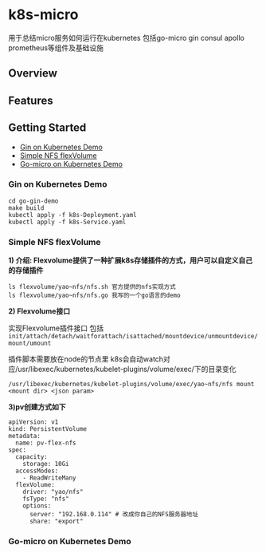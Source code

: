# k8s-micro

用于总结micro服务如何运行在kubernetes 包括go-micro gin consul apollo prometheus等组件及基础设施

## Overview


## Features 


## Getting Started

- [Gin on Kubernetes Demo]()
- [Simple NFS flexVolume]()
- [Go-micro on Kubernetes Demo]()

### Gin on Kubernetes Demo
    
```
cd go-gin-demo
make build
kubectl apply -f k8s-Deployment.yaml
kubectl apply -f k8s-Service.yaml
```

### Simple NFS flexVolume

**1) 介绍: Flexvolume提供了一种扩展k8s存储插件的方式，用户可以自定义自己的存储插件**

```   
ls flexvolume/yao~nfs/nfs.sh 官方提供的nfs实现方式
ls flexvolume/yao~nfs/nfs.go 我写的一个go语言的demo
```

**2) Flexvolume接口**

实现Flexvolume插件接口 包括 
   `init/attach/detach/waitforattach/isattached/mountdevice/unmountdevice/mount/umount`
   
插件脚本需要放在node的节点里 k8s会自动watch对应/usr/libexec/kubernetes/kubelet-plugins/volume/exec/下的目录变化
   
```
/usr/libexec/kubernetes/kubelet-plugins/volume/exec/yao~nfs/nfs mount <mount dir> <json param>
```
    
**3)pv创建方式如下**
     
```  
apiVersion: v1
kind: PersistentVolume
metadata:
  name: pv-flex-nfs
spec:
  capacity:
    storage: 10Gi
  accessModes:
    - ReadWriteMany
  flexVolume:
    driver: "yao/nfs"
    fsType: "nfs"
    options:
      server: "192.168.0.114" # 改成你自己的NFS服务器地址
      share: "export"
```      
    
### Go-micro on Kubernetes Demo